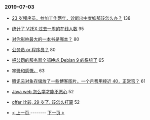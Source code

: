 ### 2019-07-03 
- [23 岁程序员，参加工作两年，诊断出中度抑郁该怎么办？](https://www.v2ex.com/t/579513) 138
- [统计了 V2EX 过去一周的在线人数](https://www.v2ex.com/t/579484) 95
- [对你影响最大的一本书是哪本？](https://www.v2ex.com/t/579586) 80
- [公务员 or 程序员？](https://www.v2ex.com/t/579433) 80
- [把公司的服务器全部换成 Debian 9 的系统了](https://www.v2ex.com/t/579620) 65
- [牢骚和感慨。](https://www.v2ex.com/t/579598) 63
- [腾讯云对象存储放了一些博客图片，一个月费用接近 40，正常否？](https://www.v2ex.com/t/579567) 61
- [Java web 怎么学才能不恶心](https://www.v2ex.com/t/579654) 52
- [offer 比较, 29 岁了, 该怎么打算](https://www.v2ex.com/t/579522) 52 

- [ < 上一页 ](https://github.com/able8/v2ex-hot-record/blob/master/2019-07-02.md) -------- [ 下一页 > ](https://github.com/able8/v2ex-hot-record/blob/master/2019-07-04.md)